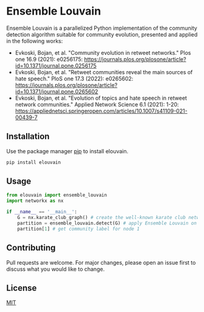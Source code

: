 # Ensemble Louvain

Ensemble Louvain is a parallelized Python implementation of the community detection algorithm suitable for community evolution, presented and applied in the following works:

* Evkoski, Bojan, et al. "Community evolution in retweet networks." Plos one 16.9 (2021): e0256175: https://journals.plos.org/plosone/article?id=10.1371/journal.pone.0256175
* Evkoski, Bojan, et al. "Retweet communities reveal the main sources of hate speech." PloS one 17.3 (2022): e0265602: https://journals.plos.org/plosone/article?id=10.1371/journal.pone.0265602
* Evkoski, Bojan, et al. "Evolution of topics and hate speech in retweet network communities." Applied Network Science 6.1 (2021): 1-20: https://appliednetsci.springeropen.com/articles/10.1007/s41109-021-00439-7

## Installation

Use the package manager [pip](https://pip.pypa.io/en/stable/) to install elouvain.

```bash
pip install elouvain
```

## Usage

```python
from elouvain import ensemble_louvain
import networkx as nx

if __name__ == '__main__':
    G = nx.karate_club_graph() # create the well-known karate club network
    partition = ensemble_louvain.detect(G) # apply Ensemble Louvain on the graph
    partition[1] # get community label for node 1
```



## Contributing
Pull requests are welcome. For major changes, please open an issue first to discuss what you would like to change.

## License
[MIT](https://choosealicense.com/licenses/mit/)
